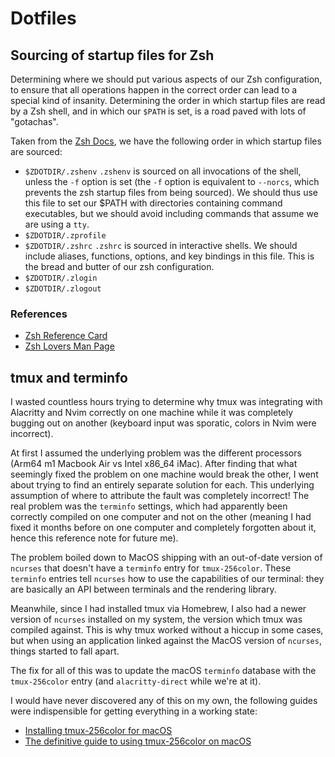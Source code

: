 # Dotfiles

## Sourcing of startup files for Zsh 
Determining where we should put various aspects of our Zsh configuration, to 
ensure that all operations happen in the correct order can lead to a special
kind of insanity. Determining the order in which startup files are read by a Zsh
shell, and in which our `$PATH` is set, is a road paved with lots of "gotachas".

Taken from the [Zsh Docs](https://zsh.sourceforge.io/Intro/intro_3.html), we 
have the following order in which startup files are sourced:

- `$ZDOTDIR/.zshenv`
`.zshenv` is sourced on all invocations of the shell, unless the `-f` option is
set (the `-f` option is equivalent to `--norcs`, which prevents the zsh startup
files from being sourced). We should thus use this file to set our $PATH with
directories containing command executables, but we should avoid including 
commands that assume we are using a `tty`.
- `$ZDOTDIR/.zprofile`
- `$ZDOTDIR/.zshrc`
`.zshrc` is sourced in interactive shells. We should include aliases, functions,
options, and key bindings in this file. This is the bread and butter of our zsh
configuration.
- `$ZDOTDIR/.zlogin`
- `$ZDOTDIR/.zlogout`

### References
- [Zsh Reference Card](https://www.bash2zsh.com/zsh_refcard/refcard.pdf)
- [Zsh Lovers Man Page](https://grml.org/zsh/zsh-lovers.html)



## tmux and terminfo
I wasted countless hours trying to determine why tmux was integrating with 
Alacritty and Nvim correctly on one machine while it was completely bugging out
on another (keyboard input was sporatic, colors in Nvim were incorrect). 

At first I assumed the underlying problem was the different processors (Arm64 m1
Macbook Air vs Intel x86_64 iMac). After finding that what seemingly fixed the
problem on one machine would break the other, I went about trying to find an 
entirely separate solution for each. This underlying assumption of where to
attribute the fault was completely incorrect! The real problem was the
`terminfo` settings, which had apparently been correctly compiled on one
computer and not on the other (meaning I had fixed it months before on one
computer and completely forgotten about it, hence this reference note for future
me).

The problem boiled down to MacOS shipping with an out-of-date version of `ncurses`
that doesn't have a `terminfo` entry for `tmux-256color`. These `terminfo` entries
tell `ncurses` how to use the capabilities of our terminal: they are basically 
an API between terminals and the rendering library.

Meanwhile, since I had installed tmux via Homebrew, I also had a newer version
of `ncurses` installed on my system, the version which tmux was compiled
against. This is why tmux worked without a hiccup in some cases, but when using
an application linked against the MacOS version of `ncurses`, things started to
fall apart.

The fix for all of this was to update the macOS `terminfo` database with the
`tmux-256color` entry (and `alacritty-direct` while we're at it). 

I would have never discovered any of this on my own, the following guides were
indispensible for getting everything in a working state:

- [Installing tmux-256color for macOS](https://gist.github.com/bbqtd/a4ac060d6f6b9ea6fe3aabe735aa9d95) 
- [The definitive guide to using tmux-256color on
macOS](https://gpanders.com/blog/the-definitive-guide-to-using-tmux-256color-on-macos/)
